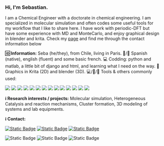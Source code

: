 ### Hi, I'm Sebastian. 

I am a Chemical Engineer with a doctorate in chemical engineering. I am specialized in molecular simulation and often codes some useful tools for my workflow that I like to share here.
I have work with periodic-DFT but have some experience with MD and MonteCarlo, and enjoy graphical design in blender and krita. Check my [page](https://sites.google.com/view/sebagodoygutierrez) and find me through the contact information below

**:id: Information:**
Seba (he/they), from Chile, living in Paris. :speech_balloon:/:pencil: Spanish (native), english (fluent) and some basic french. :computer: Codding: python and matlab, a little bit of django and html, and learning what I need on the way. :art:Graphics in Krita (2D) and blender (3D).
:computer:/:pencil:/:art: Tools & others commonly used: 

![](https://shields.io/badge/ubuntu-lightgrey?logo=ubuntu&style=flat-square)
![](https://shields.io/badge/windows-lightgrey?logo=windows&style=flat-square)
![](https://shields.io/badge/bash-lightgrey?logo=gnubash&style=flat-square&logoColor=black)
![](https://shields.io/badge/git-lightgrey?logo=git&style=flat-square)
![](https://shields.io/badge/GitHub-lightgrey?logo=github&style=flat-square&logoColor=black)
![](https://shields.io/badge/python-lightgrey?logo=python&style=flat-square)
![](https://shields.io/badge/PyCharm-lightgrey?logo=pycharm&style=flat-square&logoColor=black)
![](https://shields.io/badge/jupyter-lightgrey?logo=jupyter&style=flat-square)
![](https://shields.io/badge/libre--office-lightgrey?logo=libreoffice&style=flat-square&logoColor=black)
![](https://shields.io/badge/microsoft--office-lightgrey?logo=microsoftoffice&style=flat-square&logoColor=black)
![](https://shields.io/badge/LaTeX-lightgrey?logo=latex&style=flat-square&logoColor=green)
![](https://shields.io/badge/Zotero-lightgrey?logo=zotero&style=flat-square&logoColor=red)
![](https://shields.io/badge/Blender-lightgrey?logo=blender&style=flat-square)
![](https://shields.io/badge/Krita-lightgrey?logo=krita&style=flat-square&logoColor=black)

**:information_source: Research interests / projects:**
Molecular simulation, Heterogeneous Catalysis and reaction mechanisms, Cluster formation, 3D modeling of systems and lab equipments.

**:information_source: Contact:**

[![Static Badge](https://img.shields.io/badge/google%20page-sebagodoygutierrez-purple?style=flat-square&logo=google&link=https%3A%2F%2Fsites.google.com%2Fview%2Fsebagodoygutierrez%2Fhome)](https://sites.google.com/view/sebagodoygutierrez/home)
[![Static Badge](https://img.shields.io/badge/ORCID-0009--0005--4332--8174-green?style=flat-square&logo=orcid&link=https%3A%2F%2Forcid.org%2F0009-0005-4332-8174)](https://orcid.org/0009-0005-4332-8174)
[![Static Badge](https://img.shields.io/badge/Google%20schoolar-Sebastian%20Godoy--Guti%C3%A9rrez-purple?style=flat-square&logo=googlescholar&link=https%3A%2F%2Fscholar.google.com%2Fcitations%3Fuser%3DZKC-axkAAAAJ%26hl%3Den%26oi%3Dao)](https://scholar.google.com/citations?user=ZKC-axkAAAAJ&hl=en&oi=ao)


![Static Badge](https://img.shields.io/badge/profesional%20mail-sebagodoy%40udec.cl-blue?style=flat-square&logo=thunderbird)
![Static Badge](https://img.shields.io/badge/gmail-sebadgogu%40gmail.com-blue?style=flat-square&logo=gmail)
![Static Badge](https://img.shields.io/badge/outlook%20mail-seba.god.gut%40outlook.es-blue?style=flat-square&logo=thunderbird)


